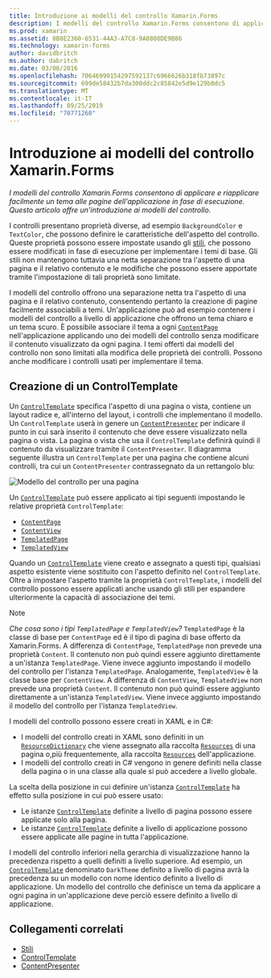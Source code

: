 ```yaml
---
title: Introduzione ai modelli del controllo Xamarin.Forms
description: I modelli del controllo Xamarin.Forms consentono di applicare e riapplicare facilmente un tema alle pagine dell'applicazione in fase di esecuzione. Questo articolo offre un'introduzione ai modelli del controllo.
ms.prod: xamarin
ms.assetid: 8B8E2360-6531-44A3-A7C8-9A8808DE9B86
ms.technology: xamarin-forms
author: davidbritch
ms.author: dabritch
ms.date: 03/08/2016
ms.openlocfilehash: 70646999154297592137c6966626b318fb73897c
ms.sourcegitcommit: 699de58432b7da300ddc2c85842e5d9e129b0dc5
ms.translationtype: MT
ms.contentlocale: it-IT
ms.lasthandoff: 09/25/2019
ms.locfileid: "70771260"
---
```

# <a name="introduction-to-xamarinforms-control-templates"></a>Introduzione ai modelli del controllo Xamarin.Forms

_I modelli del controllo Xamarin.Forms consentono di applicare e riapplicare facilmente un tema alle pagine dell'applicazione in fase di esecuzione. Questo articolo offre un'introduzione ai modelli del controllo._

I controlli presentano proprietà diverse, ad esempio `BackgroundColor` e `TextColor`, che possono definire le caratteristiche dell'aspetto del controllo. Queste proprietà possono essere impostate usando gli [stili](~/xamarin-forms/user-interface/styles/index.md), che possono essere modificati in fase di esecuzione per implementare i temi di base. Gli stili non mantengono tuttavia una netta separazione tra l'aspetto di una pagina e il relativo contenuto e le modifiche che possono essere apportate tramite l'impostazione di tali proprietà sono limitate.

I modelli del controllo offrono una separazione netta tra l'aspetto di una pagina e il relativo contenuto, consentendo pertanto la creazione di pagine facilmente associabili a temi. Un'applicazione può ad esempio contenere i modelli del controllo a livello di applicazione che offrono un tema chiaro e un tema scuro. È possibile associare il tema a ogni [`ContentPage`](xref:Xamarin.Forms.ContentPage) nell'applicazione applicando uno dei modelli del controllo senza modificare il contenuto visualizzato da ogni pagina. I temi offerti dai modelli del controllo non sono limitati alla modifica delle proprietà dei controlli. Possono anche modificare i controlli usati per implementare il tema.

## <a name="creating-a-controltemplate"></a>Creazione di un ControlTemplate

Un [`ControlTemplate`](xref:Xamarin.Forms.ControlTemplate) specifica l'aspetto di una pagina o vista, contiene un layout radice e, all'interno del layout, i controlli che implementano il modello. Un `ControlTemplate` userà in genere un [`ContentPresenter`](xref:Xamarin.Forms.ContentPresenter) per indicare il punto in cui sarà inserito il contenuto che deve essere visualizzato nella pagina o vista. La pagina o vista che usa il `ControlTemplate` definirà quindi il contenuto da visualizzare tramite il `ContentPresenter`. Il diagramma seguente illustra un `ControlTemplate` per una pagina che contiene alcuni controlli, tra cui un `ContentPresenter` contrassegnato da un rettangolo blu:

![](introduction-images/control-template.png "Modello del controllo per una pagina")

Un [`ControlTemplate`](xref:Xamarin.Forms.ControlTemplate) può essere applicato ai tipi seguenti impostando le relative proprietà `ControlTemplate`:

- [`ContentPage`](xref:Xamarin.Forms.ContentPage)
- [`ContentView`](xref:Xamarin.Forms.ContentView)
- [`TemplatedPage`](xref:Xamarin.Forms.TemplatedPage)
- [`TemplatedView`](xref:Xamarin.Forms.TemplatedView)

Quando un [`ControlTemplate`](xref:Xamarin.Forms.ControlTemplate) viene creato e assegnato a questi tipi, qualsiasi aspetto esistente viene sostituito con l'aspetto definito nel `ControlTemplate`. Oltre a impostare l'aspetto tramite la proprietà `ControlTemplate`, i modelli del controllo possono essere applicati anche usando gli stili per espandere ulteriormente la capacità di associazione dei temi.

> [!NOTE]
> *Che cosa sono i tipi `TemplatedPage` e `TemplatedView`?* `TemplatedPage` è la classe di base per `ContentPage` ed è il tipo di pagina di base offerto da Xamarin.Forms. A differenza di `ContentPage`, `TemplatedPage` non prevede una proprietà `Content`. Il contenuto non può quindi essere aggiunto direttamente a un'istanza `TemplatedPage`. Viene invece aggiunto impostando il modello del controllo per l'istanza `TemplatedPage`. Analogamente, `TemplatedView` è la classe base per `ContentView`. A differenza di `ContentView`, `TemplatedView` non prevede una proprietà `Content`. Il contenuto non può quindi essere aggiunto direttamente a un'istanza `TemplatedView`. Viene invece aggiunto impostando il modello del controllo per l'istanza `TemplatedView`.

I modelli del controllo possono essere creati in XAML e in C#:

- I modelli del controllo creati in XAML sono definiti in un [`ResourceDictionary`](xref:Xamarin.Forms.ResourceDictionary) che viene assegnato alla raccolta [`Resources`](xref:Xamarin.Forms.VisualElement.Resources) di una pagina o,più frequentemente, alla raccolta [`Resources`](xref:Xamarin.Forms.Application.Resources) dell'applicazione.
- I modelli del controllo creati in C# vengono in genere definiti nella classe della pagina o in una classe alla quale si può accedere a livello globale.

La scelta della posizione in cui definire un'istanza [`ControlTemplate`](xref:Xamarin.Forms.ControlTemplate) ha effetto sulla posizione in cui può essere usato:

- Le istanze [`ControlTemplate`](xref:Xamarin.Forms.ControlTemplate) definite a livello di pagina possono essere applicate solo alla pagina.
- Le istanze [`ControlTemplate`](xref:Xamarin.Forms.ControlTemplate) definite a livello di applicazione possono essere applicate alle pagine in tutta l'applicazione.

I modelli del controllo inferiori nella gerarchia di visualizzazione hanno la precedenza rispetto a quelli definiti a livello superiore. Ad esempio, un [`ControlTemplate`](xref:Xamarin.Forms.ControlTemplate) denominato `DarkTheme` definito a livello di pagina avrà la precedenza su un modello con nome identico definito a livello di applicazione. Un modello del controllo che definisce un tema da applicare a ogni pagina in un'applicazione deve perciò essere definito a livello di applicazione.

## <a name="related-links"></a>Collegamenti correlati

- [Stili](~/xamarin-forms/user-interface/styles/index.md)
- [ControlTemplate](xref:Xamarin.Forms.ControlTemplate)
- [ContentPresenter](xref:Xamarin.Forms.ContentPresenter)
